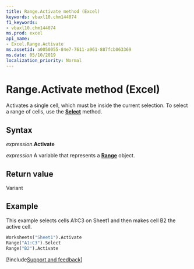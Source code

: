 ```yaml
---
title: Range.Activate method (Excel)
keywords: vbaxl10.chm144074
f1_keywords:
- vbaxl10.chm144074
ms.prod: excel
api_name:
- Excel.Range.Activate
ms.assetid: a0050055-84e7-7611-a961-887fcb063369
ms.date: 05/10/2019
localization_priority: Normal
---
```



# Range.Activate method (Excel)

Activates a single cell, which must be inside the current selection. To select a range of cells, use the **[Select](Excel.Range.Select.md)** method.


## Syntax

_expression_.**Activate**

_expression_ A variable that represents a **[Range](excel.range(object).md)** object.


## Return value

Variant


## Example

This example selects cells A1:C3 on Sheet1 and then makes cell B2 the active cell.

```vb
Worksheets("Sheet1").Activate 
Range("A1:C3").Select 
Range("B2").Activate
```




[!include[Support and feedback](~/includes/feedback-boilerplate.md)]
